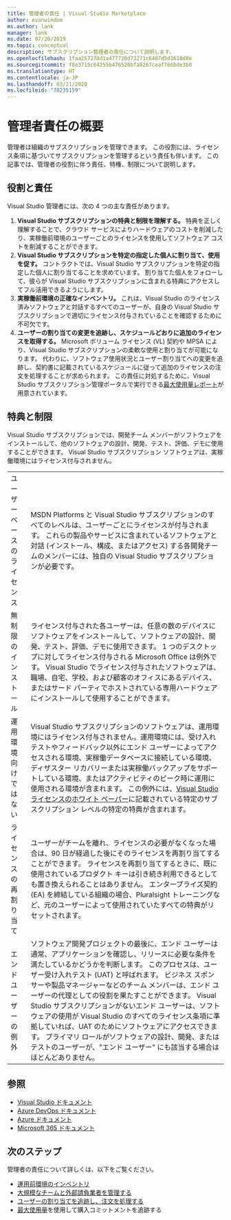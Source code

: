 ```yaml
---
title: 管理者の責任 | Visual Studio Marketplace
author: evanwindom
ms.author: lank
manager: lank
ms.date: 07/20/2019
ms.topic: conceptual
description: サブスクリプション管理者の責任について説明します。
ms.openlocfilehash: 1faa257278d1a477720d73271c6487d5d1618d8e
ms.sourcegitcommit: f8e3715c64255b476520bfa9267ceaf766bde3b0
ms.translationtype: HT
ms.contentlocale: ja-JP
ms.lasthandoff: 03/21/2020
ms.locfileid: "78235159"
---
```

# <a name="overview-of-administrator-responsibilities"></a>管理者責任の概要
管理者は組織のサブスクリプションを管理できます。  この役割には、ライセンス条項に基づいてサブスクリプションを管理するという責任も伴います。 この記事では、管理者の役割に伴う責任、特権、制限について説明します。

## <a name="roles--responsibilities"></a>役割と責任
Visual Studio 管理者には、次の 4 つの主な責任があります。

1. **Visual Studio サブスクリプションの特典と制限を理解する。** 特典を正しく理解することで、クラウド サービスによりハードウェアのコストを削減したり、実稼働前環境のユーザーごとのライセンスを使用してソフトウェア コストを削減することができます。 
2. **Visual Studio サブスクリプションを特定の指定した個人に割り当て、使用を促す。** コントラクトでは、Visual Studio サブスクリプションを特定の指定した個人に割り当てることを求めています。 割り当てた個人をフォローして、彼らが Visual Studio サブスクリプションに含まれる特典にアクセスしてフル活用できるようにします。
3. **実稼働前環境の正確なインベントリ。** これは、Visual Studio のライセンス済みソフトウェアと対話するすべてのユーザーが、自身の Visual Studio サブスクリプションで適切にライセンス付与されていることを確認するために不可欠です。 
4. **ユーザーの割り当ての変更を追跡し、スケジュールどおりに追加のライセンスを取得する。** Microsoft ボリューム ライセンス (VL) 契約や MPSA により、Visual Studio サブスクリプションの柔軟な使用と割り当てが可能になります。 代わりに、ソフトウェア使用状況とユーザー割り当てへの変更を追跡し、契約書に記載されているスケジュールに従って追加のライセンスの注文を処理することが求められます。  この責任に対処するために、Visual Studio サブスクリプション管理ポータルで実行できる[最大使用量レポート](maximum-usage.md)が用意されています。 

## <a name="benefits-and-limitations"></a>特典と制限
Visual Studio サブスクリプションでは、開発チーム メンバーがソフトウェアをインストールして、他のソフトウェアの設計、開発、テスト、評価、デモに使用することができます。 Visual Studio サブスクリプション ソフトウェアは、実稼働環境にはライセンス付与されません。

|                                          |                         |
|------------------------------------------|----------------------------------------------------------------------------------------------------------------------------------------------------------------------------------------------------------------------------------------------------------------------------------------------------------------------------------------------------------------------------------------------------------------------------------------------------------------------------------------------------------------------------------------------------------------------------------------------------------------------------|
| ユーザー ベースのライセンス                     | MSDN Platforms と Visual Studio サブスクリプションのすべてのレベルは、ユーザーごとにライセンスが付与されます。 これらの製品やサービスに含まれているソフトウェアと対話 (インストール、構成、またはアクセス) する各開発チームのメンバーには、独自の Visual Studio サブスクリプションが必要です。                                                                                                                                                                                                                                                                                                                                  |
| 無制限のインストール                  | ライセンス付与された各ユーザーは、任意の数のデバイスにソフトウェアをインストールして、ソフトウェアの設計、開発、テスト、評価、デモに使用できます。 1 つのデスクトップに対してライセンス付与される Microsoft Office は例外です。 Visual Studio でライセンス付与されたソフトウェアは、職場、自宅、学校、および顧客のオフィスにあるデバイス、またはサード パーティでホストされている専用ハードウェアにインストールして使用することができます。                                                                                                                                                                                                                                  |
| 運用環境向けではない | Visual Studio サブスクリプションのソフトウェアは、運用環境にはライセンス付与されません。運用環境には、受け入れテストやフィードバック以外にエンド ユーザーによってアクセスされる環境、実稼働データベースに接続している環境、ディザスター リカバリーまたは実稼働バックアップをサポートしている環境、またはアクティビティのピーク時に運用に使用される環境が含まれます。 この例外には、[Visual Studio ライセンスのホワイト ペーパー](https://visualstudio.microsoft.com/wp-content/uploads/2019/06/Visual-Studio-Licensing-Whitepaper-May-2019.pdf)に記載されている特定のサブスクリプション レベルの特定の特典が含まれます。                                                                                            |
| ライセンスの再割り当て                     | ユーザーがチームを離れ、ライセンスの必要がなくなった場合は、90 日が経過した後にそのライセンスを再割り当てすることができます。 ライセンスを再割り当てするときに、既に使用されているプロダクト キーは引き続き利用できるとしても置き換えられることはありません。 エンタープライズ契約 (EA) を締結している組織の場合、Pluralsight トレーニングなど、元のユーザーによって使用されていたすべての特典がリセットされます。                                                                                                                                                                                                                                                 |
| エンド ユーザーの例外                  | ソフトウェア開発プロジェクトの最後に、エンド ユーザーは通常、アプリケーションを確認し、リリースに必要な条件を満たしているかどうかを判断します。 このプロセスは、ユーザー受け入れテスト (UAT) と呼ばれます。 ビジネス スポンサーや製品マネージャーなどのチーム メンバーは、エンド ユーザーの代理としての役割を果たすことができます。 Visual Studio サブスクリプションがないエンド ユーザーは、ソフトウェアの使用が Visual Studio のすべてのライセンス条項に準拠していれば、UAT のためにソフトウェアにアクセスできます。 プライマリ ロールがソフトウェアの設計、開発、またはテストのユーザーが、"エンド ユーザー" にも該当する場合はほとんどありません。 |

## <a name="see-also"></a>参照
- [Visual Studio ドキュメント](https://docs.microsoft.com/visualstudio/)
- [Azure DevOps ドキュメント](https://docs.microsoft.com/azure/devops/)
- [Azure ドキュメント](https://docs.microsoft.com/azure/)
- [Microsoft 365 ドキュメント](https://docs.microsoft.com/microsoft-365/)

## <a name="next-steps"></a>次のステップ
管理者の責任について詳しくは、以下をご覧ください。
- [運用前環境のインベントリ](admin-inventory.md)
- [大規模なチームと外部請負業者を管理する](manage-teams.md)
- [ユーザーの割り当てを追跡し、注文を処理する](assignments-orders.md)
- [最大使用量](maximum-usage.md)を使用して購入コミットメントを追跡する
